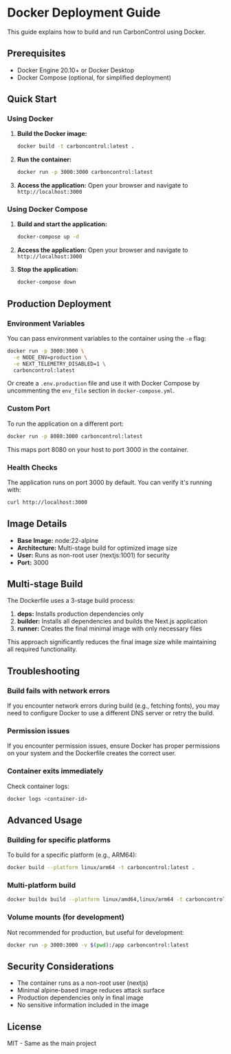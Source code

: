 # Docker Deployment Guide

This guide explains how to build and run CarbonControl using Docker.

## Prerequisites

- Docker Engine 20.10+ or Docker Desktop
- Docker Compose (optional, for simplified deployment)

## Quick Start

### Using Docker

1. **Build the Docker image:**
   ```bash
   docker build -t carboncontrol:latest .
   ```

2. **Run the container:**
   ```bash
   docker run -p 3000:3000 carboncontrol:latest
   ```

3. **Access the application:**
   Open your browser and navigate to `http://localhost:3000`

### Using Docker Compose

1. **Build and start the application:**
   ```bash
   docker-compose up -d
   ```

2. **Access the application:**
   Open your browser and navigate to `http://localhost:3000`

3. **Stop the application:**
   ```bash
   docker-compose down
   ```

## Production Deployment

### Environment Variables

You can pass environment variables to the container using the `-e` flag:

```bash
docker run -p 3000:3000 \
  -e NODE_ENV=production \
  -e NEXT_TELEMETRY_DISABLED=1 \
  carboncontrol:latest
```

Or create a `.env.production` file and use it with Docker Compose by uncommenting the `env_file` section in `docker-compose.yml`.

### Custom Port

To run the application on a different port:

```bash
docker run -p 8080:3000 carboncontrol:latest
```

This maps port 8080 on your host to port 3000 in the container.

### Health Checks

The application runs on port 3000 by default. You can verify it's running with:

```bash
curl http://localhost:3000
```

## Image Details

- **Base Image:** node:22-alpine
- **Architecture:** Multi-stage build for optimized image size
- **User:** Runs as non-root user (nextjs:1001) for security
- **Port:** 3000

## Multi-stage Build

The Dockerfile uses a 3-stage build process:

1. **deps:** Installs production dependencies only
2. **builder:** Installs all dependencies and builds the Next.js application
3. **runner:** Creates the final minimal image with only necessary files

This approach significantly reduces the final image size while maintaining all required functionality.

## Troubleshooting

### Build fails with network errors

If you encounter network errors during build (e.g., fetching fonts), you may need to configure Docker to use a different DNS server or retry the build.

### Permission issues

If you encounter permission issues, ensure Docker has proper permissions on your system and the Dockerfile creates the correct user.

### Container exits immediately

Check container logs:
```bash
docker logs <container-id>
```

## Advanced Usage

### Building for specific platforms

To build for a specific platform (e.g., ARM64):
```bash
docker build --platform linux/arm64 -t carboncontrol:latest .
```

### Multi-platform build

```bash
docker buildx build --platform linux/amd64,linux/arm64 -t carboncontrol:latest .
```

### Volume mounts (for development)

Not recommended for production, but useful for development:
```bash
docker run -p 3000:3000 -v $(pwd):/app carboncontrol:latest
```

## Security Considerations

- The container runs as a non-root user (nextjs)
- Minimal alpine-based image reduces attack surface
- Production dependencies only in final image
- No sensitive information included in the image

## License

MIT - Same as the main project
